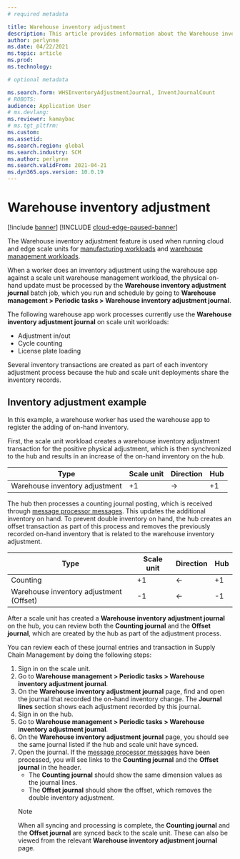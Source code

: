 ```yaml
---
# required metadata

title: Warehouse inventory adjustment
description: This article provides information about the Warehouse inventory adjustment journal and processing when you are using scale units.
author: perlynne
ms.date: 04/22/2021
ms.topic: article
ms.prod: 
ms.technology: 

# optional metadata

ms.search.form: WHSInventoryAdjustmentJournal, InventJournalCount   
# ROBOTS: 
audience: Application User
# ms.devlang: 
ms.reviewer: kamaybac
# ms.tgt_pltfrm: 
ms.custom: 
ms.assetid:
ms.search.region: global
ms.search.industry: SCM
ms.author: perlynne
ms.search.validFrom: 2021-04-21
ms.dyn365.ops.version: 10.0.19
---
```


# Warehouse inventory adjustment

[!include [banner](../includes/banner.md)]
[!INCLUDE [cloud-edge-paused-banner](../includes/cloud-edge-paused-banner.md)]

The Warehouse inventory adjustment feature is used when running cloud and edge scale units for [manufacturing workloads](cloud-edge-workload-manufacturing.md) and [warehouse management workloads](cloud-edge-workload-warehousing.md).

When a worker does an inventory adjustment using the warehouse app against a scale unit warehouse management workload, the physical on-hand update must be processed by the **Warehouse inventory adjustment journal** batch job, which you run and schedule by going to **Warehouse management > Periodic tasks > Warehouse inventory adjustment journal**.

The following warehouse app work processes currently use the **Warehouse inventory adjustment journal** on scale unit workloads:

- Adjustment in/out
- Cycle counting
- License plate loading

Several inventory transactions are created as part of each inventory adjustment process because the hub and scale unit deployments share the inventory records.

## Inventory adjustment example

In this example, a warehouse worker has used the warehouse app to register the adding of on-hand inventory.

First, the scale unit workload creates a warehouse inventory adjustment transaction for the positive physical adjustment, which is then synchronized to the hub and results in an increase of the on-hand inventory on the hub.

| Type                                    | Scale unit | Direction | Hub |
|-----------------------------------------|------------|-----------|-----|
| Warehouse inventory adjustment          | +1         | ->        | +1  |

The hub then processes a counting journal posting, which is received through [message processor messages](cloud-edge-message-processor-messages.md). This updates the additional inventory on hand. To prevent double inventory on hand, the hub creates an offset transaction as part of this process and removes the previously recorded on-hand inventory that is related to the warehouse inventory adjustment.

| Type                                    | Scale unit | Direction | Hub |
|-----------------------------------------|------------|-----------|-----|
| Counting                                | +1         | <-        | +1  |
| Warehouse inventory adjustment (Offset) | -1         | <-        | -1  |

After a scale unit has created a **Warehouse inventory adjustment journal** on the hub, you can review both the **Counting journal** and the **Offset journal**, which are created by the hub as part of the adjustment process.

You can review each of these journal entries and transaction in Supply Chain Management by doing the following steps:

1. Sign in on the scale unit.
1. Go to **Warehouse management \> Periodic tasks \> Warehouse inventory adjustment journal**.
1. On the **Warehouse inventory adjustment journal** page, find and open the journal that recorded the on-hand inventory change. The **Journal lines** section shows each adjustment recorded by this journal.
1. Sign in on the hub.
1. Go to **Warehouse management \> Periodic tasks \> Warehouse inventory adjustment journal**.
1. On the **Warehouse inventory adjustment journal** page, you should see the same journal listed if the hub and scale unit have synced.
1. Open the journal. If the [message processor messages](cloud-edge-message-processor-messages.md) have been processed, you will see links to the **Counting journal** and the **Offset journal** in the header.
    - The **Counting journal** should show the same dimension values as the journal lines.
    - The **Offset journal** should show the offset, which removes the double inventory adjustment.
    > [!NOTE]
    > When all syncing and processing is complete, the **Counting journal** and the **Offset journal** are synced back to the scale unit. These can also be viewed from the relevant **Warehouse inventory adjustment journal** page.
